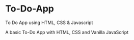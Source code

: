 # To-Do-App
To Do App using HTML, CSS &amp; Javascript

A basic To-Do App with HTML, CSS and Vanilla JavaScript
